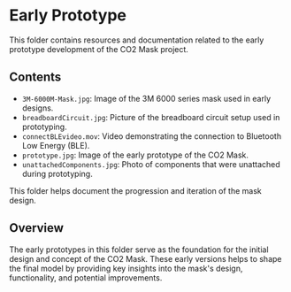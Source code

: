 # Early Prototype

This folder contains resources and documentation related to the early prototype development of the CO2 Mask project.

## Contents
- `3M-6000M-Mask.jpg`: Image of the 3M 6000 series mask used in early designs.
- `breadboardCircuit.jpg`: Picture of the breadboard circuit setup used in prototyping.
- `connectBLEvideo.mov`: Video demonstrating the connection to Bluetooth Low Energy (BLE).
- `prototype.jpg`: Image of the early prototype of the CO2 Mask.
- `unattachedComponents.jpg`: Photo of components that were unattached during prototyping.

This folder helps document the progression and iteration of the mask design.

## Overview

The early prototypes in this folder serve as the foundation for the initial design and concept of the CO2 Mask. These early versions helps to shape the final model by providing key insights into the mask's design, functionality, and potential improvements.
